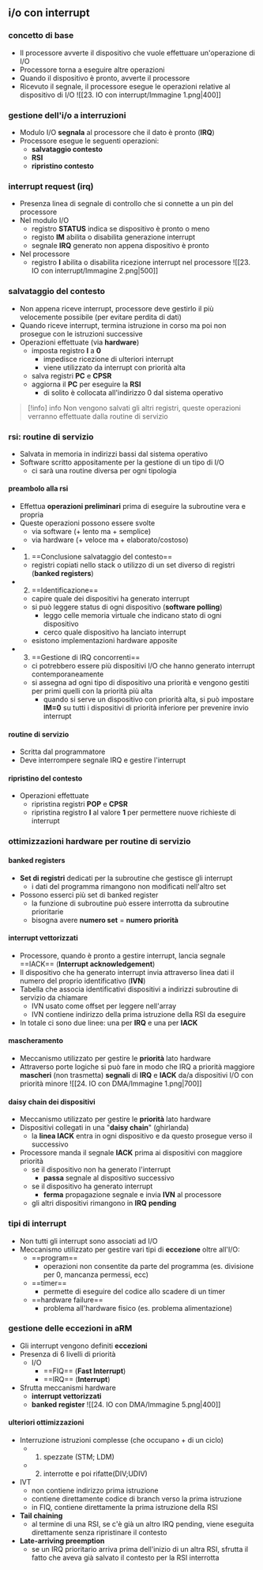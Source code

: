 ## i/o con interrupt
### concetto di base
- Il processore avverte il dispositivo che vuole effettuare un'operazione di I/O
- Processore torna a eseguire altre operazioni
- Quando il dispositivo è pronto, avverte il processore
- Ricevuto il segnale, il processore esegue le operazioni relative al dispositivo di I/O
![[23. IO con interrupt/Immagine 1.png|400]]
### gestione dell'i/o a interruzioni
- Modulo I/O **segnala** al processore che il dato è pronto (**IRQ**)
- Processore esegue le seguenti operazioni:
	- **salvataggio contesto**
	- **RSI**
	- **ripristino contesto**
### interrupt request (irq)
- Presenza linea di segnale di controllo che si connette a un pin del processore
- Nel modulo I/O
	- registro **STATUS** indica se dispositivo è pronto o meno
	- registo **IM** abilita o disabilita generazione interrupt
	- segnale **IRQ** generato non appena dispositivo è pronto
- Nel processore
	- registro **I** abilita o disabilita ricezione interrupt nel processore
![[23. IO con interrupt/Immagine 2.png|500]]
### salvataggio del contesto
- Non appena riceve interrupt, processore deve gestirlo il più velocemente possibile (per evitare perdita di dati)
- Quando riceve interrupt, termina istruzione in corso ma poi non prosegue con le istruzioni successive
- Operazioni effettuate (via **hardware**)
	- imposta registro **I** a **0**
		- impedisce ricezione di ulteriori interrupt
		- viene utilizzato da interrupt con priorità alta
	- salva registri **PC** e **CPSR**
	- aggiorna il **PC** per eseguire la **RSI**
		- di solito è collocata all'indirizzo 0 dal sistema operativo

>[!info] info
>Non vengono salvati gli altri registri, queste operazioni verranno effettuate dalla routine di servizio 

### rsi: routine di servizio
- Salvata in memoria in indirizzi bassi dal sistema operativo
- Software scritto appositamente per la gestione di un tipo di I/O
	- ci sarà una routine diversa per ogni tipologia
#### preambolo alla rsi
- Effettua **operazioni preliminari** prima di eseguire la subroutine vera e propria
- Queste operazioni possono essere svolte
	- via software (+ lento ma + semplice)
	- via hardware (+ veloce ma + elaborato/costoso)
- 1. ==Conclusione salvataggio del contesto==
	- registri copiati nello stack o utilizzo di un set diverso di registri (**banked registers**)
- 2. ==Identificazione==
	- capire quale dei dispositivi ha generato interrupt 
	- si può leggere status di ogni dispositivo (**software polling**)
		- leggo celle memoria virtuale che indicano stato di ogni dispositivo
		- cerco quale dispositivo ha lanciato interrupt
	- esistono implementazioni hardware apposite
- 3. ==Gestione di IRQ concorrenti==
	- ci potrebbero essere più dispositivi I/O che hanno generato interrupt contemporaneamente
	- si assegna ad ogni tipo di dispositivo una priorità e vengono gestiti per primi quelli con la priorità più alta
		- quando si serve un dispositivo con priorità alta, si può impostare **IM=0** su tutti i dispositivi di priorità inferiore per prevenire invio interrupt
#### routine di servizio
- Scritta dal programmatore
- Deve interrompere segnale IRQ e gestire l'interrupt
#### ripristino del contesto
- Operazioni effettuate
	- ripristina registri **POP** e **CPSR**
	- ripristina registro **I** al valore **1** per permettere nuove richieste di interrupt
### ottimizzazioni hardware per routine di servizio
#### banked registers
- **Set di registri** dedicati per la subroutine che gestisce gli interrupt
	- i dati del programma rimangono non modificati nell'altro set
- Possono esserci più set di banked register 
	- la funzione di subroutine può essere interrotta da subroutine prioritarie
	- bisogna avere **numero set** = **numero priorità**
#### interrupt vettorizzati
- Processore, quando è pronto a gestire interrupt, lancia segnale ==IACK== (**Interrupt acknowledgement**)
- Il dispositivo che ha generato interrupt invia attraverso linea dati il numero del proprio identificativo (**IVN**)
- Tabella che associa identificativi dispositivi a indirizzi subroutine di servizio da chiamare
	- IVN usato come offset per leggere nell'array
	- IVN contiene indirizzo della prima istruzione della RSI da eseguire
- In totale ci sono due linee: una per **IRQ** e una per **IACK**
#### mascheramento
- Meccanismo utilizzato per gestire le **priorità** lato hardware
- Attraverso porte logiche si può fare in modo che IRQ a priorità maggiore **mascheri** (non trasmetta) **segnali** di **IRQ** e **IACK** da/a dispositivi I/O con priorità minore
![[24. IO con DMA/Immagine 1.png|700]]
#### daisy chain dei dispositivi
- Meccanismo utilizzato per gestire le **priorità** lato hardware
- Dispositivi collegati in una "**daisy chain**" (ghirlanda)
	- la **linea IACK** entra in ogni dispositivo e da questo prosegue verso il successivo
- Processore manda il segnale **IACK** prima ai dispositivi con maggiore priorità
	- se il dispositivo non ha generato l'interrupt
		- **passa** segnale al dispositivo successivo
	- se il dispositivo ha generato interrupt
		- **ferma** propagazione segnale e invia **IVN** al processore
	- gli altri dispositivi rimangono in **IRQ** **pending**

<div style="page-break-after: always;"></div>

### tipi di interrupt
- Non tutti gli interrupt sono associati ad I/O
- Meccanismo utilizzato per gestire vari tipi di **eccezione** oltre all'I/O:
	- ==program==
		- operazioni non consentite da parte del programma (es. divisione per 0, mancanza permessi, ecc)
	- ==timer==
		- permette di eseguire del codice allo scadere di un timer
	- ==hardware failure==
		- problema all'hardware fisico (es. problema alimentazione)
### gestione delle eccezioni in aRM
- Gli interrupt vengono definiti **eccezioni**
- Presenza di 6 livelli di priorità
	- I/O
		- ==FIQ== (**Fast Interrupt**)
		- ==IRQ== (**Interrupt**)
- Sfrutta meccanismi hardware
	- **interrupt vettorizzati**
	- **banked register**
![[24. IO con DMA/Immagine 5.png|400]]
<div style="page-break-after: always;"></div>

#### ulteriori ottimizzazioni
- Interruzione istruzioni complesse (che occupano + di un ciclo)
	- 1. spezzate (STM; LDM)
	- 2. interrotte e poi rifatte(DIV;UDIV)
- IVT
	- non contiene indirizzo prima istruzione
	- contiene direttamente codice di branch verso la prima istruzione
	- in FIQ, contiene direttamente la prima istruzione della RSI
- **Tail chaining**
	- al termine di una RSI, se c'è già un altro IRQ pending, viene eseguita direttamente senza ripristinare il contesto
- **Late-arriving preemption**
	- se un IRQ prioritario arriva prima dell'inizio di un altra RSI, sfrutta il fatto che aveva già salvato il contesto per la RSI interrotta